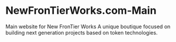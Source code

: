 # NewFronTierWorks.com-Main
Main website for New FronTier Works
A unique boutique focused on building next generation projects based on token technologies.
